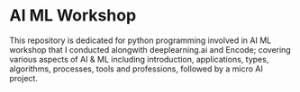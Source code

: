 # AI ML Workshop
This repository is dedicated for python programming involved in AI ML workshop that I conducted alongwith deeplearning.ai and Encode; covering various aspects of AI & ML including introduction, applications, types, algorithms, processes, tools and professions, followed by a micro AI project.
